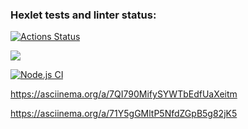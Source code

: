### Hexlet tests and linter status:
[![Actions Status](https://github.com/kysnez/frontend-project-lvl1/workflows/hexlet-check/badge.svg)](https://github.com/kysnez/frontend-project-lvl1/actions)

<a href="https://codeclimate.com/github/codeclimate/codeclimate/maintainability"><img src="https://api.codeclimate.com/v1/badges/a99a88d28ad37a79dbf6/maintainability" /></a>

[![Node.js CI](https://github.com/kysnez/frontend-project-lvl1/actions/workflows/nodejs.yml/badge.svg)](https://github.com/kysnez/frontend-project-lvl1/actions/workflows/nodejs.yml)

https://asciinema.org/a/7QI790MifySYWTbEdfUaXeitm

https://asciinema.org/a/71Y5gGMltP5NfdZGpB5g82jK5
